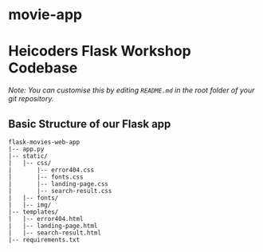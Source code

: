 # movie-app
 
# Heicoders Flask Workshop Codebase

_Note: You can customise this by editing _`README.md`_ in the root folder of your git repository._


## Basic Structure of our Flask app

```
flask-movies-web-app
|-- app.py
|-- static/
|   |-- css/
|       |-- error404.css
|       |-- fonts.css
|       |-- landing-page.css
|       |-- search-result.css
|   |-- fonts/
|   |-- img/
|-- templates/
|   |-- error404.html
|   |-- landing-page.html
|   |-- search-result.html
|-- requirements.txt
```